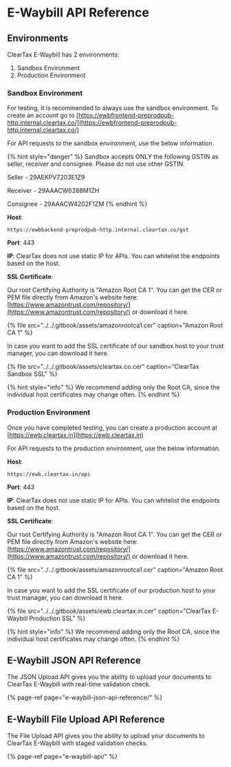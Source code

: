 # E-Waybill API Reference

## Environments

ClearTax E-Waybill has 2 environments:

1. Sandbox Environment
2. Production Environment

### Sandbox Environment

For testing, it is recommended to always use the sandbox environment. To create an account go to [https://ewbfrontend-preprodpub-http.internal.cleartax.co/](https://ewbfrontend-preprodpub-http.internal.cleartax.co/)

For API requests to the sandbox environment, use the below information.

{% hint style="danger" %}
Sandbox accepts ONLY the following GSTIN as seller, receiver and consignee. Please do not use other GSTIN.

Seller - 29AEKPV7203E1Z9

Receiver - 29AAACW6288M1ZH

Consignee - 29AAACW4202F1ZM
{% endhint %}

**Host**:

```text
https://ewbbackend-preprodpub-http.internal.cleartax.co/gst
```

**Port**: 443

**IP**: ClearTax does not use static IP for APIs. You can whitelist the endpoints based on the host.

**SSL Certificate**:

Our root Certifying Authority is "Amazon Root CA 1". You can get the CER or PEM file directly from Amazon's website here: [https://www.amazontrust.com/repository/](https://www.amazontrust.com/repository/) or download it here.

{% file src="../../.gitbook/assets/amazonrootca1.cer" caption="Amazon Root CA 1" %}

In case you want to add the SSL certificate of our sandbox host to your trust manager, you can download it here.

{% file src="../../.gitbook/assets/cleartax.co.cer" caption="ClearTax Sandbox SSL" %}

{% hint style="info" %}
We recommend adding only the Root CA, since the individual host certificates may change often.
{% endhint %}

### Production Environment

Once you have completed testing, you can create a production account at [https://ewb.cleartax.in](https://ewb.cleartax.in)

For API requests to the production environment, use the below information.

**Host**:

```text
https://ewb.cleartax.in/api
```

**Port**: 443

**IP**: ClearTax does not use static IP for APIs. You can whitelist the endpoints based on the host.

**SSL Certificate**:

Our root Certifying Authority is "Amazon Root CA 1". You can get the CER or PEM file directly from Amazon's website here: [https://www.amazontrust.com/repository/](https://www.amazontrust.com/repository/) or download it here.

{% file src="../../.gitbook/assets/amazonrootca1.cer" caption="Amazon Root CA 1" %}

In case you want to add the SSL certificate of our production host to your trust manager, you can download it here.

{% file src="../../.gitbook/assets/ewb.cleartax.in.cer" caption="ClearTax E-Waybill Production SSL" %}

{% hint style="info" %}
We recommend adding only the Root CA, since the individual host certificates may change often.
{% endhint %}

## E-Waybill JSON API Reference

The JSON Upload API gives you the ability to upload your documents to ClearTax E-Waybill with real-time validation check.

{% page-ref page="e-waybill-json-api-reference/" %}

## E-Waybill File Upload API Reference

The File Upload API gives you the ability to upload your documents to ClearTax E-Waybill with staged validation checks.

{% page-ref page="e-waybill-api/" %}

